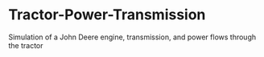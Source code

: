 # Tractor-Power-Transmission
Simulation of a John Deere engine, transmission, and power flows through the tractor
